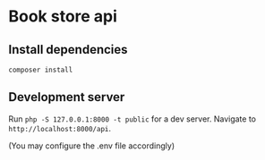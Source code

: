 # Book store api

## Install dependencies
`composer install`

## Development server

Run `php -S 127.0.0.1:8000 -t public` for a dev server. Navigate to `http://localhost:8000/api`.

(You may configure the .env file accordingly)

